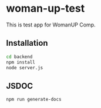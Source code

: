 # woman-up-test
This is test app for WomanUP Comp.


## Installation

```bash
cd backend
npm install
node server.js
```

## JSDOC
```bash
npm run generate-docs

